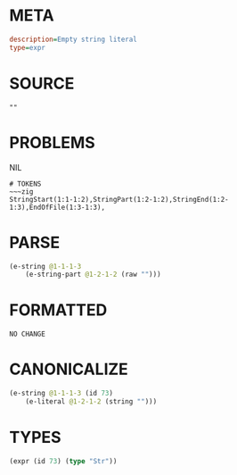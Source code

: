 # META
~~~ini
description=Empty string literal
type=expr
~~~
# SOURCE
~~~roc
""
~~~
# PROBLEMS
NIL

~~~
# TOKENS
~~~zig
StringStart(1:1-1:2),StringPart(1:2-1:2),StringEnd(1:2-1:3),EndOfFile(1:3-1:3),
~~~
# PARSE
~~~clojure
(e-string @1-1-1-3
	(e-string-part @1-2-1-2 (raw "")))
~~~
# FORMATTED
~~~roc
NO CHANGE
~~~
# CANONICALIZE
~~~clojure
(e-string @1-1-1-3 (id 73)
	(e-literal @1-2-1-2 (string "")))
~~~
# TYPES
~~~clojure
(expr (id 73) (type "Str"))
~~~